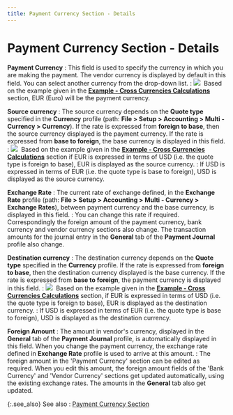 ```yaml
---
title: Payment Currency Section - Details
---
```


# Payment Currency Section - Details


**Payment Currency**
: This field is used to specify the currency in which  you are making the payment. The vendor currency is displayed by default  in this field. You can select another currency from the drop-down list.
: ![]({{site.acc_baseurl}}/img/example.gif)  Based  on the example given in the [**Example - Cross Currencies Calculations**]({{site.acc_baseurl}}/misc/example_cross_currency_calculations.html)  section, EUR (Euro) will be the payment currency.


**Source currency**
: The source currency depends on the **Quote 
 type** specified in the **Currency**  profile (path: **File &gt; Setup &gt; Accounting 
 &gt; Multi - Currency &gt; Currency**). If the rate is expressed  from **foreign to base**, then the  source currency displayed is the payment currency. If the rate is expressed  from **base to foreign**, the base  currency is displayed in this field.
: ![]({{site.acc_baseurl}}/img/example.gif)  Based  on the example given in the [**Example - Cross Currencies Calculations**]({{site.acc_baseurl}}/misc/example_cross_currency_calculations.html)  section if EUR is expressed in terms of USD (i.e. the quote type is foreign  to base), EUR is displayed as the source currency.
: If USD is expressed in terms of EUR (i.e.  the quote type is base to foreign), USD is displayed as the source currency.


**Exchange Rate**
: The current rate of exchange defined, in the **Exchange Rate** profile (path: **File 
 &gt; Setup &gt; Accounting &gt; Multi - Currency &gt; Exchange Rates**),  between payment currency and the base currency, is displayed in this field.
: You can change this rate if required. Correspondingly  the foreign amount of the payment currency, bank currency and vendor currency  sections also change. The transaction amounts for the journal entry in  the **General** tab of the **Payment 
 Journal** profile also change.


**Destination currency**
: The destination currency depends on the **Quote 
 type** specified in the **Currency** profile. If the rate is expressed from **foreign 
 to base**, then the destination currency displayed is the base currency.  If the rate is expressed from **base to 
 foreign**, the payment currency is displayed in this field.
: ![]({{site.acc_baseurl}}/img/example.gif)  Based  on the example given in the [**Example - Cross Currencies Calculations**]({{site.acc_baseurl}}/misc/example_cross_currency_calculations.html)  section, if EUR is expressed in terms of USD (i.e. the quote type is foreign  to base), EUR is displayed as the destination currency.
: If USD is expressed in terms of EUR (i.e.  the quote type is base to foreign), USD is displayed as the destination  currency.


**Foreign Amount**
: The amount in vendor's currency, displayed in the  **General** tab of the **Payment 
 Journal** profile, is automatically displayed in this field. When  you change the payment currency, the exchange rate defined in **Exchange 
 Rate** profile is used to arrive at this amount.
: The foreign amount in the 'Payment Currency'  section can be edited as required. When you edit this amount, the foreign  amount fields of the 'Bank Currency'  and 'Vendor Currency'  sections get updated automatically, using the existing exchange rates.  The amounts in the **General** tab  also get updated.


{:.see_also}
See also
: [Payment  Currency Section]({{site.acc_baseurl}}/misc/payment_currency_section_step_by_step_payment_journal.html)
